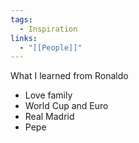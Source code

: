 ```yaml
---
tags:
  - Inspiration
links:
  - "[[People]]"
---
```

What I learned from Ronaldo

- Love family
- World Cup and Euro
- Real Madrid
- Pepe